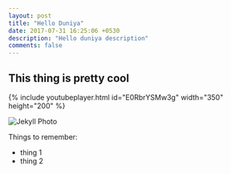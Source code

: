 ```yaml
---
layout: post
title: "Hello Duniya"
date: 2017-07-31 16:25:06 +0530
description: "Hello duniya description"
comments: false
---
```


## This thing is pretty cool

{% include youtubeplayer.html id="E0RbrYSMw3g" width="350" height="200" %}

![Jekyll Photo](https://upload.wikimedia.org/wikipedia/en/d/d9/Jekyll_2007_title_card.jpg)

Things to remember:
+ thing 1
+ thing 2
